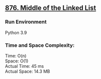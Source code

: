 ## [876. Middle of the Linked List](https://leetcode.com/problems/middle-of-the-linked-list/)

### Run Environment
Python 3.9

### Time and Space Complexity:
Time: O(n)  
Space: O(1)  
Actual Time: 45 ms  
Actual Space: 14.3 MB

